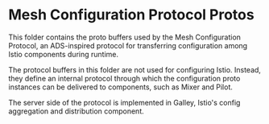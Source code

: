 # Mesh Configuration Protocol Protos

This folder contains the proto buffers used by the Mesh Configuration Protocol, 
an ADS-inspired protocol for transferring configuration among Istio components 
during runtime.

The protocol buffers in this folder are not used for configuring Istio. 
Instead, they define an internal protocol through which the configuration proto
instances can be delivered to components, such as Mixer and Pilot.
   
The server side of the protocol is implemented in Galley, Istio's config 
aggregation and distribution component.
